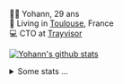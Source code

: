 <p>
  👨🏻 <bold>Yohann</bold>, 29 ans<br/>
  💼 Living in <a href="https://www.google.com/maps?q=toulouse">Toulouse</a>, France<br/>
  💻 CTO at <a href="https://trayvisor.com/">Trayvisor</a><br/>
</p>

<a href="https://github.com/anuraghazra/github-readme-stats"><img align="center" src="https://github-readme-stats-dviw-8taegaswk-yohann84ls-projects.vercel.app//api?username=yohann84L&show_icons=true&include_all_commits=true" alt="Yohann's github stats" /> </a>


<details>
  <summary>Some stats ...</summary><br/>
  

<!--START_SECTION:waka-->
![Code Time](http://img.shields.io/badge/Code%20Time-1%2C187%20hrs%205%20mins-blue)

![Profile Views](http://img.shields.io/badge/Profile%20Views-0-blue)

**🐱 My GitHub Data** 

> 📦 440.9 kB Used in GitHub's Storage 
 > 
> 🏆 120 Contributions in the Year 2025
 > 
> 🚫 Not Opted to Hire
 > 
> 📜 26 Public Repositories 
 > 
> 🔑 21 Private Repositories 
 > 
**I'm an Early 🐤** 

```text
🌞 Morning                19235 commits       ████████░░░░░░░░░░░░░░░░░   30.51 % 
🌆 Daytime                36025 commits       ██████████████░░░░░░░░░░░   57.15 % 
🌃 Evening                7643 commits        ███░░░░░░░░░░░░░░░░░░░░░░   12.12 % 
🌙 Night                  133 commits         ░░░░░░░░░░░░░░░░░░░░░░░░░   00.21 % 
```
📅 **I'm Most Productive on Wednesday** 

```text
Monday                   11776 commits       █████░░░░░░░░░░░░░░░░░░░░   18.68 % 
Tuesday                  11759 commits       █████░░░░░░░░░░░░░░░░░░░░   18.65 % 
Wednesday                13274 commits       █████░░░░░░░░░░░░░░░░░░░░   21.06 % 
Thursday                 12829 commits       █████░░░░░░░░░░░░░░░░░░░░   20.35 % 
Friday                   12207 commits       █████░░░░░░░░░░░░░░░░░░░░   19.37 % 
Saturday                 422 commits         ░░░░░░░░░░░░░░░░░░░░░░░░░   00.67 % 
Sunday                   769 commits         ░░░░░░░░░░░░░░░░░░░░░░░░░   01.22 % 
```


📊 **This Week I Spent My Time On** 

```text
🕑︎ Time Zone: Europe/Paris

💬 Programming Languages: 
Image (svg)              4 hrs 42 mins       ████████████████░░░░░░░░░   65.61 % 
Python                   2 hrs 27 mins       █████████░░░░░░░░░░░░░░░░   34.32 % 
HTTP Request             0 secs              ░░░░░░░░░░░░░░░░░░░░░░░░░   00.07 % 
YAML                     0 secs              ░░░░░░░░░░░░░░░░░░░░░░░░░   00.00 % 
Markdown                 0 secs              ░░░░░░░░░░░░░░░░░░░░░░░░░   00.00 % 

🔥 Editors: 
Figma                    4 hrs 39 mins       ████████████████░░░░░░░░░   64.82 % 
VS Code                  2 hrs 3 mins        ███████░░░░░░░░░░░░░░░░░░   28.55 % 
Zed                      28 mins             ██░░░░░░░░░░░░░░░░░░░░░░░   06.55 % 
Postman                  0 secs              ░░░░░░░░░░░░░░░░░░░░░░░░░   00.07 % 

💻 Operating System: 
Mac                      7 hrs 11 mins       █████████████████████████   100.00 % 
```

**I Mostly Code in Python** 

```text
Python                   25 repos            █████████████░░░░░░░░░░░░   53.19 % 
Jupyter Notebook         4 repos             ██░░░░░░░░░░░░░░░░░░░░░░░   08.51 % 
JavaScript               3 repos             ██░░░░░░░░░░░░░░░░░░░░░░░   06.38 % 
HTML                     2 repos             █░░░░░░░░░░░░░░░░░░░░░░░░   04.26 % 
Shell                    1 repo              █░░░░░░░░░░░░░░░░░░░░░░░░   02.13 % 
```




 Last Updated on 22/01/2025 00:37:10 UTC
<!--END_SECTION:waka-->
